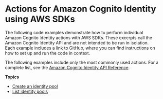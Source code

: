 # Actions for Amazon Cognito Identity using AWS SDKs<a name="service_code_examples_cognito-identity_actions"></a>

The following code examples demonstrate how to perform individual Amazon Cognito Identity actions with AWS SDKs\. These excerpts call the Amazon Cognito Identity API and are not intended to be run in isolation\. Each example includes a link to GitHub, where you can find instructions on how to set up and run the code in context\.

 The following examples include only the most commonly used actions\. For a complete list, see the [Amazon Cognito Identity API Reference](https://docs.aws.amazon.com/cognitoidentity/latest/APIReference/Welcome.html)\. 

**Topics**
+ [Create an identity pool](example_cognito-identity_CreateIdentityPool_section.md)
+ [List identity pools](example_cognito-identity_ListIdentityPools_section.md)